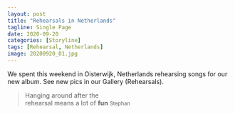 ```yaml
---
layout: post
title: "Rehearsals in Netherlands"
tagline: Single Page
date: 2020-09-20
categories: [Storyline]
tags: [Rehearsal, Netherlands]
image: 20200920_01.jpg
---
```


We spent this weekend in Oisterwijk, Netherlands rehearsing songs for our new album. See new pics in our Gallery (Rehearsals).

<blockquote cite="https://github.com/ohkimur">
  Hanging around after the <br> rehearsal means a lot of <strong>fun</strong>
  <small>Stephan</small>
</blockquote>

